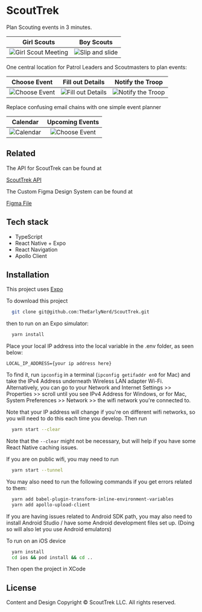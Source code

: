 # ScoutTrek

Plan Scouting events in 3 minutes.

Girl Scouts             |  Boy Scouts
:-------------------------:|:-------------------------:
![Girl Scout Meeting](https://res.cloudinary.com/wow-your-client/image/upload/c_scale,w_300/v1647448233/ScoutTrek/pauline-loroy-A9U0cMNsxwY-unsplash.jpg)  |  ![Slip and slide](https://res.cloudinary.com/wow-your-client/image/upload/c_scale,w_450/v1599241295/ScoutTrek/luke-porter-mGFJIUD9yiM-unsplash.jpg)

One central location for Patrol Leaders and Scoutmasters to plan events:

Choose Event | Fill out Details | Notify the Troop
:-------------------------:|:-------------------------:|:-------------------------:
![Choose Event](https://res.cloudinary.com/wow-your-client/image/upload/c_scale,w_325/v1647456135/ScoutTrek/Screen_Shot_2022-03-16_at_14.36.34.png)  |  ![Fill out Details](https://res.cloudinary.com/wow-your-client/image/upload/c_scale,w_325/v1647456135/ScoutTrek/Screen_Shot_2022-03-16_at_14.37.04.png) | ![Notify the Troop](https://res.cloudinary.com/wow-your-client/image/upload/c_scale,w_325/v1647456135/ScoutTrek/Screen_Shot_2022-03-16_at_14.40.58.png)

Replace confusing email chains with one simple event planner

Calendar | Upcoming Events
:-------------------------:|:-------------------------:
![Calendar](https://res.cloudinary.com/wow-your-client/image/upload/c_scale,w_325/v1647461045/ScoutTrek/Screen_Shot_2022-03-16_at_16.03.09.png) | ![Choose Event](https://res.cloudinary.com/wow-your-client/image/upload/c_scale,w_325/v1647461045/ScoutTrek/Screen_Shot_2022-03-16_at_15.35.34.png)

## Related

The API for ScoutTrek can be found at

[ScoutTrek API](https://github.com/TheEarlyNerd/ScoutTrek-API)

The Custom Figma Design System can be found at

[Figma File](https://www.figma.com/community/file/1086027778775525073)

## Tech stack

* TypeScript
* React Native + Expo
* React Navigation
* Apollo Client

## Installation

This project uses [Expo](https://docs.expo.dev/get-started/installation/)

To download this project

```bash
  git clone git@github.com:TheEarlyNerd/ScoutTrek.git
```

then to run on an Expo simulator: 

```bash
  yarn install
```

Place your local IP address into the local variable in the .env folder, as seen below:

`LOCAL_IP_ADDRESS={your ip address here}`

To find it, run `ipconfig` in a terminal (`ipconfig getifaddr en0` for Mac) and take the IPv4 Address underneath Wireless LAN adapter Wi-Fi. Alternatively,
you can go to your Network and Internet Settings >> Properties >> scroll until you see IPv4 Address for Windows, or for Mac,
System Preferences >> Network >> the wifi network you're connected to.

Note that your IP address will change if you're on different wifi networks, so you will need to do this each time you develop. Then run

```bash
  yarn start --clear
```

Note that the `--clear` might not be necessary, but will help if you have some React Native caching issues.

If you are on public wifi, you may need to run 

```bash
  yarn start --tunnel
```

You may also need to run the following commands if you get errors related to them:

```bash
  yarn add babel-plugin-transform-inline-environment-variables
  yarn add apollo-upload-client
```

If you are having issues related to Android SDK path, you may also need to install Android Studio / have some Android development files set up. (Doing so will also let you use Android emulators)

To run on an iOS device

```bash
  yarn install
  cd ios && pod install && cd ..
```

Then open the project in XCode

## License

Content and Design Copyright &copy; ScoutTrek LLC. All rights reserved.
